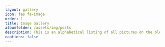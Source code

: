 ```yaml
---
layout: gallery
icon: fas fa-image
order: 1
title: Image Gallery
albumfolder: /assets/img/posts
description: This is an alphabetical listing of all pictures on the blog.  If you see something something interesting, click on the image and it will take you to a detailed blog entry of that project.
captions: false
---
```


